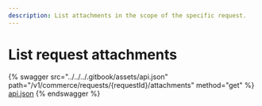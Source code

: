 ```yaml
---
description: List attachments in the scope of the specific request.
---
```


# List request attachments

{% swagger src="../../../.gitbook/assets/api.json" path="/v1/commerce/requests/{requestId}/attachments" method="get" %}
[api.json](../../../.gitbook/assets/api.json)
{% endswagger %}
